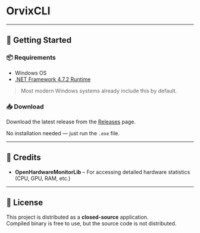 # OrvixCLI
---

## 🚀 Getting Started

### 📦 Requirements
- Windows OS
- [.NET Framework 4.7.2 Runtime](https://dotnet.microsoft.com/en-us/download/dotnet-framework/net472)

> Most modern Windows systems already include this by default.

### 📥 Download
Download the latest release from the [Releases](https://github.com/mahmoodnotfound/OrvixCLI/releases) page.

No installation needed — just run the `.exe` file.

---

## 🙏 Credits

- **OpenHardwareMonitorLib** – For accessing detailed hardware statistics (CPU, GPU, RAM, etc.)

---

## 🔐 License

This project is distributed as a **closed-source** application.  
Compiled binary is free to use, but the source code is not distributed.

